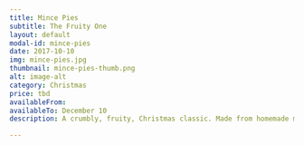 ```yaml
---
title: Mince Pies
subtitle: The Fruity One
layout: default
modal-id: mince-pies
date: 2017-10-10
img: mince-pies.jpg
thumbnail: mince-pies-thumb.png
alt: image-alt
category: Christmas
price: tbd
availableFrom: 
availableTo: December 10
description: A crumbly, fruity, Christmas classic. Made from homemade mince that has been marinated for 1 month for that extra special taste.

---
```

